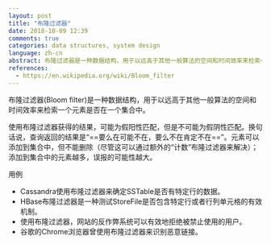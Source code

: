 ```yaml
---
layout: post
title: "布隆过滤器"
date: 2018-10-09 12:39
comments: true
categories: data structures, system design
language: zh-cn
abstract: 布隆过滤器是一种数据结构，用于以远高于其他一般算法的空间和时间效率来检索一个元素是否在一个集合中。使用布隆过滤器获得的结果，可能为假阳性匹配，但不可能为假阴性匹配。元素可以添到集合中，但不能删除；添到集合中的元素越多，误报的可能性越大。
references:
  - https://en.wikipedia.org/wiki/Bloom_filter
---
```


布隆过滤器(Bloom filter)是一种数据结构，用于以远高于其他一般算法的空间和时间效率来检索一个元素是否在一个集合中。

使用布隆过滤器获得的结果，可能为假阳性匹配，但是不可能为假阴性匹配。换句话说，查询返回的结果是“==要么在可能不在，要么不在肯定不在==”。元素可以添加到集合中，但不能删除（尽管这可以通过额外的“计数”布隆过滤器来解决）；添加到集合中的元素越多，误报的可能性越大。

用例

- Cassandra使用布隆过滤器来确定SSTable是否有特定行的数据。
- HBase布隆过滤器是一种测试StoreFile是否包含特定行或者行列单元格的有效机制。
- 使用布隆过滤器，网站的反作弊系统可以有效地拒绝被禁止使用的用户。
- 谷歌的Chrome浏览器曾使用布隆过滤器来识别恶意链接。
